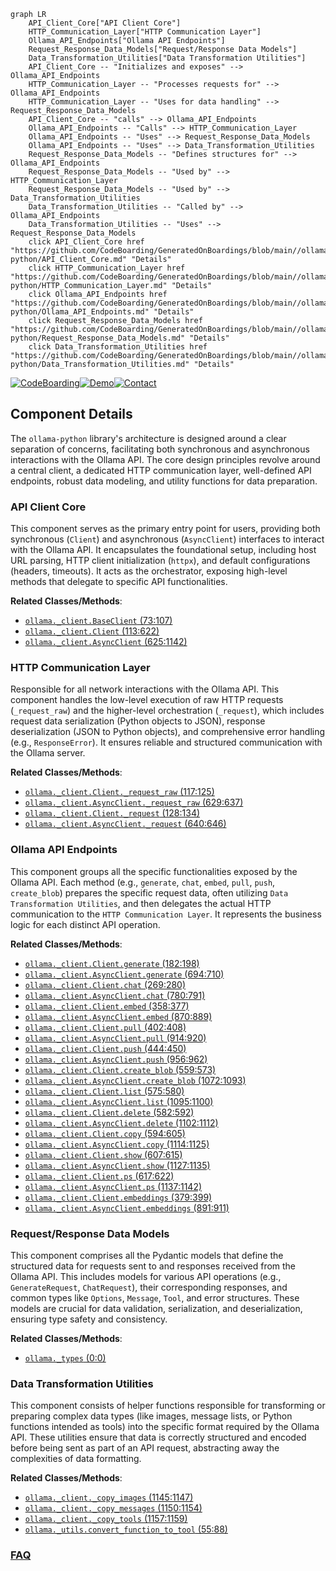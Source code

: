 ```mermaid
graph LR
    API_Client_Core["API Client Core"]
    HTTP_Communication_Layer["HTTP Communication Layer"]
    Ollama_API_Endpoints["Ollama API Endpoints"]
    Request_Response_Data_Models["Request/Response Data Models"]
    Data_Transformation_Utilities["Data Transformation Utilities"]
    API_Client_Core -- "Initializes and exposes" --> Ollama_API_Endpoints
    HTTP_Communication_Layer -- "Processes requests for" --> Ollama_API_Endpoints
    HTTP_Communication_Layer -- "Uses for data handling" --> Request_Response_Data_Models
    API_Client_Core -- "calls" --> Ollama_API_Endpoints
    Ollama_API_Endpoints -- "Calls" --> HTTP_Communication_Layer
    Ollama_API_Endpoints -- "Uses" --> Request_Response_Data_Models
    Ollama_API_Endpoints -- "Uses" --> Data_Transformation_Utilities
    Request_Response_Data_Models -- "Defines structures for" --> Ollama_API_Endpoints
    Request_Response_Data_Models -- "Used by" --> HTTP_Communication_Layer
    Request_Response_Data_Models -- "Used by" --> Data_Transformation_Utilities
    Data_Transformation_Utilities -- "Called by" --> Ollama_API_Endpoints
    Data_Transformation_Utilities -- "Uses" --> Request_Response_Data_Models
    click API_Client_Core href "https://github.com/CodeBoarding/GeneratedOnBoardings/blob/main//ollama-python/API_Client_Core.md" "Details"
    click HTTP_Communication_Layer href "https://github.com/CodeBoarding/GeneratedOnBoardings/blob/main//ollama-python/HTTP_Communication_Layer.md" "Details"
    click Ollama_API_Endpoints href "https://github.com/CodeBoarding/GeneratedOnBoardings/blob/main//ollama-python/Ollama_API_Endpoints.md" "Details"
    click Request_Response_Data_Models href "https://github.com/CodeBoarding/GeneratedOnBoardings/blob/main//ollama-python/Request_Response_Data_Models.md" "Details"
    click Data_Transformation_Utilities href "https://github.com/CodeBoarding/GeneratedOnBoardings/blob/main//ollama-python/Data_Transformation_Utilities.md" "Details"
```
[![CodeBoarding](https://img.shields.io/badge/Generated%20by-CodeBoarding-9cf?style=flat-square)](https://github.com/CodeBoarding/GeneratedOnBoardings)[![Demo](https://img.shields.io/badge/Try%20our-Demo-blue?style=flat-square)](https://www.codeboarding.org/demo)[![Contact](https://img.shields.io/badge/Contact%20us%20-%20contact@codeboarding.org-lightgrey?style=flat-square)](mailto:contact@codeboarding.org)

## Component Details

The `ollama-python` library's architecture is designed around a clear separation of concerns, facilitating both synchronous and asynchronous interactions with the Ollama API. The core design principles revolve around a central client, a dedicated HTTP communication layer, well-defined API endpoints, robust data modeling, and utility functions for data preparation.

### API Client Core
This component serves as the primary entry point for users, providing both synchronous (`Client`) and asynchronous (`AsyncClient`) interfaces to interact with the Ollama API. It encapsulates the foundational setup, including host URL parsing, HTTP client initialization (`httpx`), and default configurations (headers, timeouts). It acts as the orchestrator, exposing high-level methods that delegate to specific API functionalities.


**Related Classes/Methods**:

- <a href="https://github.com/ollama/ollama-python/blob/master/ollama/_client.py#L73-L107" target="_blank" rel="noopener noreferrer">`ollama._client.BaseClient` (73:107)</a>
- <a href="https://github.com/ollama/ollama-python/blob/master/ollama/_client.py#L113-L622" target="_blank" rel="noopener noreferrer">`ollama._client.Client` (113:622)</a>
- <a href="https://github.com/ollama/ollama-python/blob/master/ollama/_client.py#L625-L1142" target="_blank" rel="noopener noreferrer">`ollama._client.AsyncClient` (625:1142)</a>


### HTTP Communication Layer
Responsible for all network interactions with the Ollama API. This component handles the low-level execution of raw HTTP requests (`_request_raw`) and the higher-level orchestration (`_request`), which includes request data serialization (Python objects to JSON), response deserialization (JSON to Python objects), and comprehensive error handling (e.g., `ResponseError`). It ensures reliable and structured communication with the Ollama server.


**Related Classes/Methods**:

- <a href="https://github.com/ollama/ollama-python/blob/master/ollama/_client.py#L117-L125" target="_blank" rel="noopener noreferrer">`ollama._client.Client._request_raw` (117:125)</a>
- <a href="https://github.com/ollama/ollama-python/blob/master/ollama/_client.py#L629-L637" target="_blank" rel="noopener noreferrer">`ollama._client.AsyncClient._request_raw` (629:637)</a>
- <a href="https://github.com/ollama/ollama-python/blob/master/ollama/_client.py#L128-L134" target="_blank" rel="noopener noreferrer">`ollama._client.Client._request` (128:134)</a>
- <a href="https://github.com/ollama/ollama-python/blob/master/ollama/_client.py#L640-L646" target="_blank" rel="noopener noreferrer">`ollama._client.AsyncClient._request` (640:646)</a>


### Ollama API Endpoints
This component groups all the specific functionalities exposed by the Ollama API. Each method (e.g., `generate`, `chat`, `embed`, `pull`, `push`, `create_blob`) prepares the specific request data, often utilizing `Data Transformation Utilities`, and then delegates the actual HTTP communication to the `HTTP Communication Layer`. It represents the business logic for each distinct API operation.


**Related Classes/Methods**:

- <a href="https://github.com/ollama/ollama-python/blob/master/ollama/_client.py#L182-L198" target="_blank" rel="noopener noreferrer">`ollama._client.Client.generate` (182:198)</a>
- <a href="https://github.com/ollama/ollama-python/blob/master/ollama/_client.py#L694-L710" target="_blank" rel="noopener noreferrer">`ollama._client.AsyncClient.generate` (694:710)</a>
- <a href="https://github.com/ollama/ollama-python/blob/master/ollama/_client.py#L269-L280" target="_blank" rel="noopener noreferrer">`ollama._client.Client.chat` (269:280)</a>
- <a href="https://github.com/ollama/ollama-python/blob/master/ollama/_client.py#L780-L791" target="_blank" rel="noopener noreferrer">`ollama._client.AsyncClient.chat` (780:791)</a>
- <a href="https://github.com/ollama/ollama-python/blob/master/ollama/_client.py#L358-L377" target="_blank" rel="noopener noreferrer">`ollama._client.Client.embed` (358:377)</a>
- <a href="https://github.com/ollama/ollama-python/blob/master/ollama/_client.py#L870-L889" target="_blank" rel="noopener noreferrer">`ollama._client.AsyncClient.embed` (870:889)</a>
- <a href="https://github.com/ollama/ollama-python/blob/master/ollama/_client.py#L402-L408" target="_blank" rel="noopener noreferrer">`ollama._client.Client.pull` (402:408)</a>
- <a href="https://github.com/ollama/ollama-python/blob/master/ollama/_client.py#L914-L920" target="_blank" rel="noopener noreferrer">`ollama._client.AsyncClient.pull` (914:920)</a>
- <a href="https://github.com/ollama/ollama-python/blob/master/ollama/_client.py#L444-L450" target="_blank" rel="noopener noreferrer">`ollama._client.Client.push` (444:450)</a>
- <a href="https://github.com/ollama/ollama-python/blob/master/ollama/_client.py#L956-L962" target="_blank" rel="noopener noreferrer">`ollama._client.AsyncClient.push` (956:962)</a>
- <a href="https://github.com/ollama/ollama-python/blob/master/ollama/_client.py#L559-L573" target="_blank" rel="noopener noreferrer">`ollama._client.Client.create_blob` (559:573)</a>
- <a href="https://github.com/ollama/ollama-python/blob/master/ollama/_client.py#L1072-L1093" target="_blank" rel="noopener noreferrer">`ollama._client.AsyncClient.create_blob` (1072:1093)</a>
- <a href="https://github.com/ollama/ollama-python/blob/master/ollama/_client.py#L575-L580" target="_blank" rel="noopener noreferrer">`ollama._client.Client.list` (575:580)</a>
- <a href="https://github.com/ollama/ollama-python/blob/master/ollama/_client.py#L1095-L1100" target="_blank" rel="noopener noreferrer">`ollama._client.AsyncClient.list` (1095:1100)</a>
- <a href="https://github.com/ollama/ollama-python/blob/master/ollama/_client.py#L582-L592" target="_blank" rel="noopener noreferrer">`ollama._client.Client.delete` (582:592)</a>
- <a href="https://github.com/ollama/ollama-python/blob/master/ollama/_client.py#L1102-L1112" target="_blank" rel="noopener noreferrer">`ollama._client.AsyncClient.delete` (1102:1112)</a>
- <a href="https://github.com/ollama/ollama-python/blob/master/ollama/_client.py#L594-L605" target="_blank" rel="noopener noreferrer">`ollama._client.Client.copy` (594:605)</a>
- <a href="https://github.com/ollama/ollama-python/blob/master/ollama/_client.py#L1114-L1125" target="_blank" rel="noopener noreferrer">`ollama._client.AsyncClient.copy` (1114:1125)</a>
- <a href="https://github.com/ollama/ollama-python/blob/master/ollama/_client.py#L607-L615" target="_blank" rel="noopener noreferrer">`ollama._client.Client.show` (607:615)</a>
- <a href="https://github.com/ollama/ollama-python/blob/master/ollama/_client.py#L1127-L1135" target="_blank" rel="noopener noreferrer">`ollama._client.AsyncClient.show` (1127:1135)</a>
- <a href="https://github.com/ollama/ollama-python/blob/master/ollama/_client.py#L617-L622" target="_blank" rel="noopener noreferrer">`ollama._client.Client.ps` (617:622)</a>
- <a href="https://github.com/ollama/ollama-python/blob/master/ollama/_client.py#L1137-L1142" target="_blank" rel="noopener noreferrer">`ollama._client.AsyncClient.ps` (1137:1142)</a>
- <a href="https://github.com/ollama/ollama-python/blob/master/ollama/_client.py#L379-L399" target="_blank" rel="noopener noreferrer">`ollama._client.Client.embeddings` (379:399)</a>
- <a href="https://github.com/ollama/ollama-python/blob/master/ollama/_client.py#L891-L911" target="_blank" rel="noopener noreferrer">`ollama._client.AsyncClient.embeddings` (891:911)</a>


### Request/Response Data Models
This component comprises all the Pydantic models that define the structured data for requests sent to and responses received from the Ollama API. This includes models for various API operations (e.g., `GenerateRequest`, `ChatRequest`), their corresponding responses, and common types like `Options`, `Message`, `Tool`, and error structures. These models are crucial for data validation, serialization, and deserialization, ensuring type safety and consistency.


**Related Classes/Methods**:

- <a href="https://github.com/ollama/ollama-python/blob/master/ollama/_types.py#L0-L0" target="_blank" rel="noopener noreferrer">`ollama._types` (0:0)</a>


### Data Transformation Utilities
This component consists of helper functions responsible for transforming or preparing complex data types (like images, message lists, or Python functions intended as tools) into the specific format required by the Ollama API. These utilities ensure that data is correctly structured and encoded before being sent as part of an API request, abstracting away the complexities of data formatting.


**Related Classes/Methods**:

- <a href="https://github.com/ollama/ollama-python/blob/master/ollama/_client.py#L1145-L1147" target="_blank" rel="noopener noreferrer">`ollama._client._copy_images` (1145:1147)</a>
- <a href="https://github.com/ollama/ollama-python/blob/master/ollama/_client.py#L1150-L1154" target="_blank" rel="noopener noreferrer">`ollama._client._copy_messages` (1150:1154)</a>
- <a href="https://github.com/ollama/ollama-python/blob/master/ollama/_client.py#L1157-L1159" target="_blank" rel="noopener noreferrer">`ollama._client._copy_tools` (1157:1159)</a>
- <a href="https://github.com/ollama/ollama-python/blob/master/ollama/_utils.py#L55-L88" target="_blank" rel="noopener noreferrer">`ollama._utils.convert_function_to_tool` (55:88)</a>




### [FAQ](https://github.com/CodeBoarding/GeneratedOnBoardings/tree/main?tab=readme-ov-file#faq)